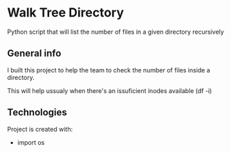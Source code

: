 # Walk Tree Directory

Python script that will list the number of files in a given directory recursively

## General info
I built this project to help the team to check the number of files inside a directory.

This will help ussualy when there's an issuficient inodes available (df -i)

## Technologies
Project is created with:
* import os



